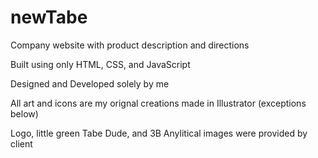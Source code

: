 # newTabe
Company website with product description and directions

Built using only HTML, CSS, and JavaScript

Designed and Developed solely by me

All art and icons are my orignal creations made in Illustrator (exceptions below)

Logo, little green Tabe Dude, and 3B Anylitical images were provided by client
